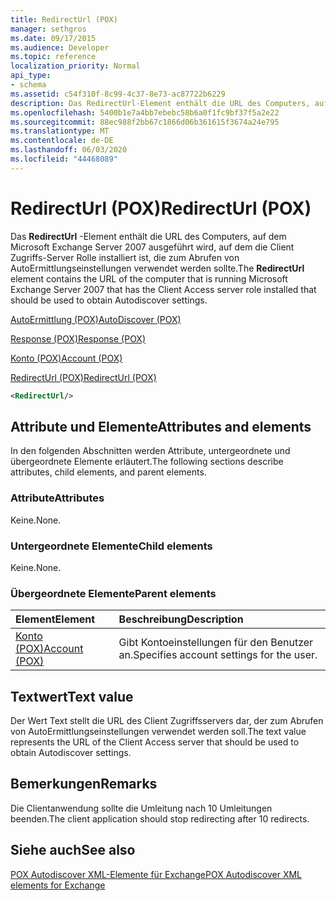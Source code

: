 ```yaml
---
title: RedirectUrl (POX)
manager: sethgros
ms.date: 09/17/2015
ms.audience: Developer
ms.topic: reference
localization_priority: Normal
api_type:
- schema
ms.assetid: c54f310f-8c99-4c37-8e73-ac87722b6229
description: Das RedirectUrl-Element enthält die URL des Computers, auf dem Microsoft Exchange Server 2007 ausgeführt wird, auf dem die Client Zugriffs-Server Rolle installiert ist, die zum Abrufen von AutoErmittlungseinstellungen verwendet werden sollte.
ms.openlocfilehash: 5400b1e7a4bb7ebebc58b6a0f1fc9bf37f5a2e22
ms.sourcegitcommit: 88ec988f2bb67c1866d06b361615f3674a24e795
ms.translationtype: MT
ms.contentlocale: de-DE
ms.lasthandoff: 06/03/2020
ms.locfileid: "44468089"
---
```

# <a name="redirecturl-pox"></a><span data-ttu-id="ce92e-103">RedirectUrl (POX)</span><span class="sxs-lookup"><span data-stu-id="ce92e-103">RedirectUrl (POX)</span></span>

<span data-ttu-id="ce92e-104">Das **RedirectUrl** -Element enthält die URL des Computers, auf dem Microsoft Exchange Server 2007 ausgeführt wird, auf dem die Client Zugriffs-Server Rolle installiert ist, die zum Abrufen von AutoErmittlungseinstellungen verwendet werden sollte.</span><span class="sxs-lookup"><span data-stu-id="ce92e-104">The **RedirectUrl** element contains the URL of the computer that is running Microsoft Exchange Server 2007 that has the Client Access server role installed that should be used to obtain Autodiscover settings.</span></span> 
  
[<span data-ttu-id="ce92e-105">AutoErmittlung (POX)</span><span class="sxs-lookup"><span data-stu-id="ce92e-105">AutoDiscover (POX)</span></span>](autodiscover-pox.md)
  
[<span data-ttu-id="ce92e-106">Response (POX)</span><span class="sxs-lookup"><span data-stu-id="ce92e-106">Response (POX)</span></span>](response-pox.md)
  
[<span data-ttu-id="ce92e-107">Konto (POX)</span><span class="sxs-lookup"><span data-stu-id="ce92e-107">Account (POX)</span></span>](account-pox.md)
  
[<span data-ttu-id="ce92e-108">RedirectUrl (POX)</span><span class="sxs-lookup"><span data-stu-id="ce92e-108">RedirectUrl (POX)</span></span>](redirecturl-pox.md)
  
```xml
<RedirectUrl/>
```

## <a name="attributes-and-elements"></a><span data-ttu-id="ce92e-109">Attribute und Elemente</span><span class="sxs-lookup"><span data-stu-id="ce92e-109">Attributes and elements</span></span>

<span data-ttu-id="ce92e-110">In den folgenden Abschnitten werden Attribute, untergeordnete und übergeordnete Elemente erläutert.</span><span class="sxs-lookup"><span data-stu-id="ce92e-110">The following sections describe attributes, child elements, and parent elements.</span></span>
  
### <a name="attributes"></a><span data-ttu-id="ce92e-111">Attribute</span><span class="sxs-lookup"><span data-stu-id="ce92e-111">Attributes</span></span>

<span data-ttu-id="ce92e-112">Keine.</span><span class="sxs-lookup"><span data-stu-id="ce92e-112">None.</span></span>
  
### <a name="child-elements"></a><span data-ttu-id="ce92e-113">Untergeordnete Elemente</span><span class="sxs-lookup"><span data-stu-id="ce92e-113">Child elements</span></span>

<span data-ttu-id="ce92e-114">Keine.</span><span class="sxs-lookup"><span data-stu-id="ce92e-114">None.</span></span>
  
### <a name="parent-elements"></a><span data-ttu-id="ce92e-115">Übergeordnete Elemente</span><span class="sxs-lookup"><span data-stu-id="ce92e-115">Parent elements</span></span>

|<span data-ttu-id="ce92e-116">**Element**</span><span class="sxs-lookup"><span data-stu-id="ce92e-116">**Element**</span></span>|<span data-ttu-id="ce92e-117">**Beschreibung**</span><span class="sxs-lookup"><span data-stu-id="ce92e-117">**Description**</span></span>|
|:-----|:-----|
|[<span data-ttu-id="ce92e-118">Konto (POX)</span><span class="sxs-lookup"><span data-stu-id="ce92e-118">Account (POX)</span></span>](account-pox.md) <br/> |<span data-ttu-id="ce92e-119">Gibt Kontoeinstellungen für den Benutzer an.</span><span class="sxs-lookup"><span data-stu-id="ce92e-119">Specifies account settings for the user.</span></span>  <br/> |
   
## <a name="text-value"></a><span data-ttu-id="ce92e-120">Textwert</span><span class="sxs-lookup"><span data-stu-id="ce92e-120">Text value</span></span>

<span data-ttu-id="ce92e-121">Der Wert Text stellt die URL des Client Zugriffsservers dar, der zum Abrufen von AutoErmittlungseinstellungen verwendet werden soll.</span><span class="sxs-lookup"><span data-stu-id="ce92e-121">The text value represents the URL of the Client Access server that should be used to obtain Autodiscover settings.</span></span>
  
## <a name="remarks"></a><span data-ttu-id="ce92e-122">Bemerkungen</span><span class="sxs-lookup"><span data-stu-id="ce92e-122">Remarks</span></span>

<span data-ttu-id="ce92e-123">Die Clientanwendung sollte die Umleitung nach 10 Umleitungen beenden.</span><span class="sxs-lookup"><span data-stu-id="ce92e-123">The client application should stop redirecting after 10 redirects.</span></span>
  
## <a name="see-also"></a><span data-ttu-id="ce92e-124">Siehe auch</span><span class="sxs-lookup"><span data-stu-id="ce92e-124">See also</span></span>



[<span data-ttu-id="ce92e-125">POX Autodiscover XML-Elemente für Exchange</span><span class="sxs-lookup"><span data-stu-id="ce92e-125">POX Autodiscover XML elements for Exchange</span></span>](pox-autodiscover-xml-elements-for-exchange.md)

